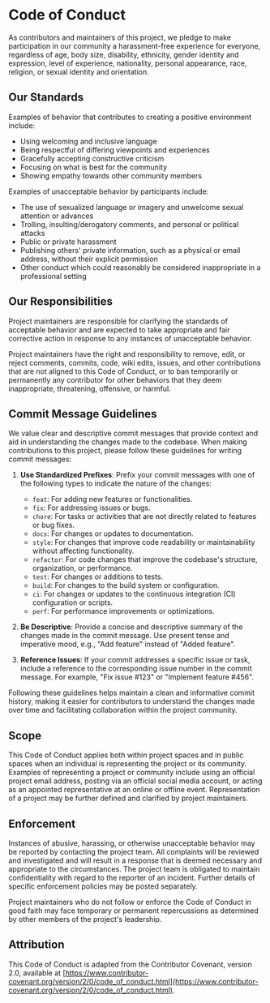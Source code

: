 # Code of Conduct

As contributors and maintainers of this project, we pledge to make participation in our community a harassment-free experience for everyone, regardless of age, body size, disability, ethnicity, gender identity and expression, level of experience, nationality, personal appearance, race, religion, or sexual identity and orientation.

## Our Standards

Examples of behavior that contributes to creating a positive environment include:

- Using welcoming and inclusive language
- Being respectful of differing viewpoints and experiences
- Gracefully accepting constructive criticism
- Focusing on what is best for the community
- Showing empathy towards other community members

Examples of unacceptable behavior by participants include:

- The use of sexualized language or imagery and unwelcome sexual attention or advances
- Trolling, insulting/derogatory comments, and personal or political attacks
- Public or private harassment
- Publishing others' private information, such as a physical or email address, without their explicit permission
- Other conduct which could reasonably be considered inappropriate in a professional setting

## Our Responsibilities

Project maintainers are responsible for clarifying the standards of acceptable behavior and are expected to take appropriate and fair corrective action in response to any instances of unacceptable behavior.

Project maintainers have the right and responsibility to remove, edit, or reject comments, commits, code, wiki edits, issues, and other contributions that are not aligned to this Code of Conduct, or to ban temporarily or permanently any contributor for other behaviors that they deem inappropriate, threatening, offensive, or harmful.

## Commit Message Guidelines

We value clear and descriptive commit messages that provide context and aid in understanding the changes made to the codebase. When making contributions to this project, please follow these guidelines for writing commit messages:

1. **Use Standardized Prefixes**: Prefix your commit messages with one of the following types to indicate the nature of the changes:
    - `feat`: For adding new features or functionalities.
    - `fix`: For addressing issues or bugs.
    - `chore`: For tasks or activities that are not directly related to features or bug fixes.
    - `docs`: For changes or updates to documentation.
    - `style`: For changes that improve code readability or maintainability without affecting functionality.
    - `refactor`: For code changes that improve the codebase's structure, organization, or performance.
    - `test`: For changes or additions to tests.
    - `build`: For changes to the build system or configuration.
    - `ci`: For changes or updates to the continuous integration (CI) configuration or scripts.
    - `perf`: For performance improvements or optimizations.

2. **Be Descriptive**: Provide a concise and descriptive summary of the changes made in the commit message. Use present tense and imperative mood, e.g., "Add feature" instead of "Added feature".

3. **Reference Issues**: If your commit addresses a specific issue or task, include a reference to the corresponding issue number in the commit message. For example, "Fix issue #123" or "Implement feature #456".

Following these guidelines helps maintain a clean and informative commit history, making it easier for contributors to understand the changes made over time and facilitating collaboration within the project community.


## Scope

This Code of Conduct applies both within project spaces and in public spaces when an individual is representing the project or its community. Examples of representing a project or community include using an official project email address, posting via an official social media account, or acting as an appointed representative at an online or offline event. Representation of a project may be further defined and clarified by project maintainers.

## Enforcement

Instances of abusive, harassing, or otherwise unacceptable behavior may be reported by contacting the project team. All complaints will be reviewed and investigated and will result in a response that is deemed necessary and appropriate to the circumstances. The project team is obligated to maintain confidentiality with regard to the reporter of an incident. Further details of specific enforcement policies may be posted separately.

Project maintainers who do not follow or enforce the Code of Conduct in good faith may face temporary or permanent repercussions as determined by other members of the project's leadership.

## Attribution

This Code of Conduct is adapted from the Contributor Covenant, version 2.0, available at [https://www.contributor-covenant.org/version/2/0/code_of_conduct.html](https://www.contributor-covenant.org/version/2/0/code_of_conduct.html).